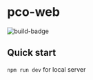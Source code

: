 # pco-web

![build-badge](https://github.com/korsakjakub/pco-web/actions/workflows/main.yaml/badge.svg)

## Quick start
`npm run dev` for local server
